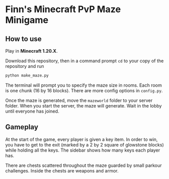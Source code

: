 # Finn's Minecraft PvP Maze Minigame

## How to use

Play in **Minecraft 1.20.X**.

Download this repository, then in a command prompt `cd` to your copy of the repository and run

```bash
python make_maze.py
```

The terminal will prompt you to specify the maze size in rooms. Each room is one chunk (16 by 16 blocks). There are more config options in `config.py`.

Once the maze is generated, move the `mazeworld` folder to your server folder. When you start the server, the maze will generate. Wait in the lobby until everyone has joined.

## Gameplay

At the start of the game, every player is given a key item. In order to win, you have to get to the exit (marked by a 2 by 2 square of glowstone blocks) while holding all the keys. The sidebar shows how many keys each player has.

There are chests scattered throughout the maze guarded by small parkour challenges. Inside the chests are weapons and armor.
